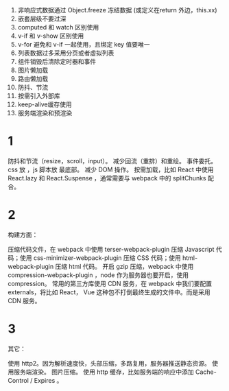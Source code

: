 1. 非响应式数据通过 Object.freeze 冻结数据 (或定义在return 外边，this.xx)
2. 嵌套层级不要过深
3. computed 和 watch 区别使用
4. v-if 和 v-show 区别使用
5. v-for 避免和 v-if 一起使用，且绑定 key 值要唯一
6. 列表数据过多采用分页或者虚拟列表
7. 组件销毁后清除定时器和事件
8. 图片懒加载
9. 路由懒加载
10. 防抖、节流
11. 按需引入外部库
12. keep-alive缓存使用
13. 服务端渲染和预渲染

# 1
防抖和节流（resize，scroll，input）。
减少回流（重排）和重绘。
事件委托。
css 放 ，js 脚本放  最底部。
减少 DOM 操作。
按需加载，比如 React 中使用 React.lazy 和 React.Suspense ，通常需要与 webpack 中的 splitChunks 配合。

# 2
构建方面：

压缩代码文件，在 webpack 中使用 terser-webpack-plugin 压缩 Javascript 代码；使用 css-minimizer-webpack-plugin 压缩 CSS 代码；使用 html-webpack-plugin 压缩 html 代码。
开启 gzip 压缩，webpack 中使用 compression-webpack-plugin ，node 作为服务器也要开启，使用 compression。
常用的第三方库使用 CDN 服务，在 webpack 中我们要配置 externals，将比如 React， Vue 这种包不打倒最终生成的文件中。而是采用 CDN 服务。

# 3
其它：

使用 http2。因为解析速度快，头部压缩，多路复用，服务器推送静态资源。
使用服务端渲染。
图片压缩。
使用 http 缓存，比如服务端的响应中添加 Cache-Control / Expires 。